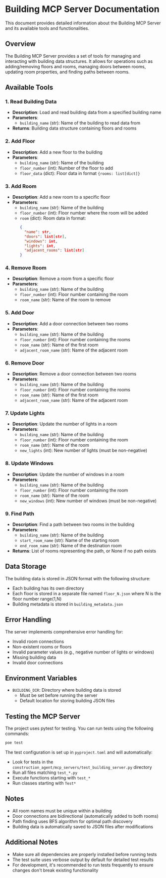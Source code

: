 # Building MCP Server Documentation

This document provides detailed information about the Building MCP Server and its available tools and functionalities.

## Overview

The Building MCP Server provides a set of tools for managing and interacting with building data structures. It allows for operations such as adding/removing floors and rooms, managing doors between rooms, updating room properties, and finding paths between rooms.

## Available Tools

### 1. Read Building Data
- **Description**: Load and read building data from a specified building name
- **Parameters**:
  - `building_name` (str): Name of the building to read data from
- **Returns**: Building data structure containing floors and rooms

### 2. Add Floor
- **Description**: Add a new floor to the building
- **Parameters**:
  - `building_name` (str): Name of the building
  - `floor_number` (int): Number of the floor to add
  - `floor_data` (dict): Floor data in format `{rooms: list[dict]}`

### 3. Add Room
- **Description**: Add a new room to a specific floor
- **Parameters**:
  - `building_name` (str): Name of the building
  - `floor_number` (int): Floor number where the room will be added
  - `room` (dict): Room data in format:
    ```json
    {
      "name": str,
      "doors": list[str],
      "windows": int,
      "lights": int,
      "adjacent_rooms": list[str]
    }
    ```

### 4. Remove Room
- **Description**: Remove a room from a specific floor
- **Parameters**:
  - `building_name` (str): Name of the building
  - `floor_number` (int): Floor number containing the room
  - `room_name` (str): Name of the room to remove

### 5. Add Door
- **Description**: Add a door connection between two rooms
- **Parameters**:
  - `building_name` (str): Name of the building
  - `floor_number` (int): Floor number containing the rooms
  - `room_name` (str): Name of the first room
  - `adjacent_room_name` (str): Name of the adjacent room

### 6. Remove Door
- **Description**: Remove a door connection between two rooms
- **Parameters**:
  - `building_name` (str): Name of the building
  - `floor_number` (int): Floor number containing the rooms
  - `room_name` (str): Name of the first room
  - `adjacent_room_name` (str): Name of the adjacent room

### 7. Update Lights
- **Description**: Update the number of lights in a room
- **Parameters**:
  - `building_name` (str): Name of the building
  - `floor_number` (int): Floor number containing the room
  - `room_name` (str): Name of the room
  - `new_lights` (int): New number of lights (must be non-negative)

### 8. Update Windows
- **Description**: Update the number of windows in a room
- **Parameters**:
  - `building_name` (str): Name of the building
  - `floor_number` (int): Floor number containing the room
  - `room_name` (str): Name of the room
  - `new_windows` (int): New number of windows (must be non-negative)

### 9. Find Path
- **Description**: Find a path between two rooms in the building
- **Parameters**:
  - `building_name` (str): Name of the building
  - `start_room_name` (str): Name of the starting room
  - `end_room_name` (str): Name of the destination room
- **Returns**: List of rooms representing the path, or None if no path exists

## Data Storage

The building data is stored in JSON format with the following structure:
- Each building has its own directory
- Each floor is stored in a separate file named `floor_N.json` where N is the floor number range(1,N)
- Building metadata is stored in `building_metadata.json`

## Error Handling

The server implements comprehensive error handling for:
- Invalid room connections
- Non-existent rooms or floors
- Invalid parameter values (e.g., negative number of lights or windows)
- Missing building data
- Invalid door connections


## Environment Variables

- `BUILDING_DIR`: Directory where building data is stored
  - Must be set before running the server
  - Default location for storing building JSON files

## Testing the MCP Server

The project uses pytest for testing. You can run tests using the following commands:

```bash
poe test
```

The test configuration is set up in `pyproject.toml` and will automatically:
- Look for tests in the `construction_agent/mcp_servers/test_building_server.py` directory
- Run all files matching `test_*.py`
- Execute functions starting with `test_*`
- Run classes starting with `Test*`

## Notes

- All room names must be unique within a building
- Door connections are bidirectional (automatically added to both rooms)
- Path finding uses BFS algorithm for optimal path discovery
- Building data is automatically saved to JSON files after modifications


## Additional Notes

- Make sure all dependencies are properly installed before running tests
- The test suite uses verbose output by default for detailed test results
- For development, it's recommended to run tests frequently to ensure changes don't break existing functionality
